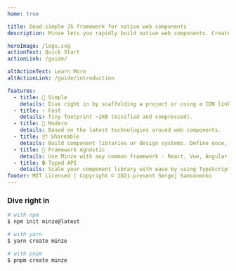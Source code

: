 ```yaml
---
home: true

title: Dead-simple JS framework for native web components
description: Minze lets you rapidly build native web components. Create encapsulated, reusable, cross-framework web components and scale your component library with ease.

heroImage: /logo.svg
actionText: Quick Start
actionLink: /guide/

altActionText: Learn More
altActionLink: /guide/introduction

features:
  - title: 👶 Simple
    details: Dive right in by scaffolding a project or using a CDN link.
  - title: ⚡ Fast
    details: Tiny footprint ~2KB (minified and compressed).
  - title: 🚀 Modern
    details: Based on the latest technologies around web components.
  - title: 📦 Shareable
    details: Build component libraries or design systems. Define once, use everywhere.
  - title: 🎲 Framework Agnostic
    details: Use Minze with any common framework - React, Vue, Angular ...
  - title: 🔒 Typed API
    details: Scale your component library with ease by using TypeScript.
footer: MIT Licensed | Copyright © 2021-present Sergej Samsonenko
---
```


### Dive right in

```bash
# with npm
$ npm init minze@latest

# with yarn
$ yarn create minze

# with pnpm
$ pnpm create minze
```

